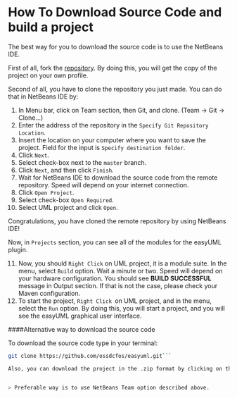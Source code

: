 # How To Download Source Code and build a project

The best way for you to download the source code is to use the NetBeans IDE.

First of all, fork the [repository](https://github.com/ossdcfos/easyuml). By doing this, you will get the copy of the project on your own profile.

Second of all, you have to clone the repository you just made. You can do that in NetBeans IDE by:

1. In Menu bar, click on Team section, then Git, and clone. (Team -> Git -> Clone...)
2. Enter the address of the repository in the ```Specify Git Repository Location```. 
3. Insert the location on your computer where you want to save the project. Field for the input is ```Specify destination folder```.
4. Click ```Next```.
5. Select check-box next to the ```master``` branch.
6. Click ```Next```, and then click ```Finish```.
7. Wait for NetBeans IDE to download the source code from the remote repository. Speed will depend on your internet connection.
8. Click ```Open Project```.
9. Select check-box ```Open Required```.
10. Select UML project and click ```Open```.

Congratulations, you have cloned the remote repository by using NetBeans IDE!

Now, in ```Projects``` section, you can see all of the modules for the easyUML plugin.

11. Now, you should ```Right Click``` on UML project, it is a module suite. In the menu, select ```Build``` option. Wait a minute or two. Speed will depend on your hardware configuration. You should see **BUILD SUCCESSFUL** message in Output section. If that is not the case, please check your Maven configuration.
10. To start the project, ```Right Click ```on UML project, and in the menu, select the ```Run``` option. By doing this, you will start a project, and you will see the easyUML graphical user interface.

####Alternative way to download the source code

To download the source code type in your terminal:

```bash
git clone https://github.com/ossdcfos/easyuml.git```

Also, you can download the project in the .zip format by clicking on the ```Download ZIP``` option on the [GitHub repository page](https://github.com/ossdcfos/easyuml).


> Preferable way is to use NetBeans Team option described above.

